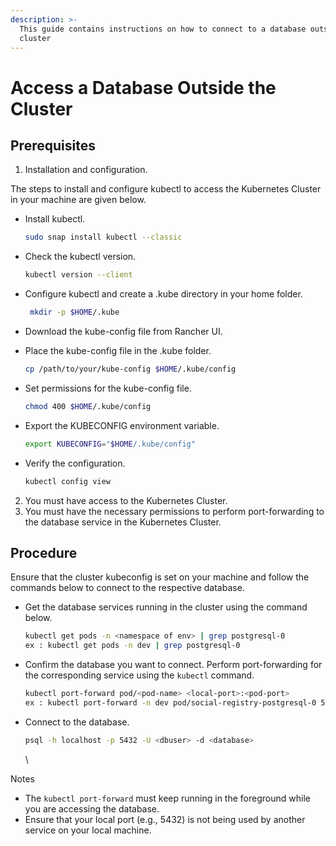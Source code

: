```yaml
---
description: >-
  This guide contains instructions on how to connect to a database outside the
  cluster
---
```


# Access a Database Outside the Cluster

## Prerequisites

1. Installation and configuration.

The steps to install and configure kubectl to access the Kubernetes Cluster in your machine are given below.

*   Install kubectl.

    ```bash
    sudo snap install kubectl --classic
    ```
*   Check the kubectl version.

    ```bash
    kubectl version --client
    ```
*   Configure kubectl and create a .kube directory in your home folder.

    ```bash
     mkdir -p $HOME/.kube 
    ```
* Download the kube-config file from Rancher UI.
*   Place the kube-config file in the .kube folder.

    ```bash
    cp /path/to/your/kube-config $HOME/.kube/config
    ```
*   Set permissions for the kube-config file.

    ```bash
    chmod 400 $HOME/.kube/config
    ```
*   Export the KUBECONFIG environment variable.

    ```bash
    export KUBECONFIG="$HOME/.kube/config" 
    ```
*   Verify the configuration.

    ```bash
    kubectl config view
    ```

2. You must have access to the Kubernetes Cluster.
3. You must have the necessary permissions to perform port-forwarding to the database service in the Kubernetes Cluster.

## Procedure

Ensure that the cluster kubeconfig is set on your machine and follow the commands below to connect to the respective database.

*   Get the database services running in the cluster using the command below.

    ```bash
    kubectl get pods -n <namespace of env> | grep postgresql-0 
    ex : kubectl get pods -n dev | grep postgresql-0
    ```
*   Confirm the database you want to connect. Perform port-forwarding for the corresponding service using the `kubectl` command.

    ```bash
    kubectl port-forward pod/<pod-name> <local-port>:<pod-port>
    ex : kubectl port-forward -n dev pod/social-registry-postgresql-0 5432:5432
    ```
*   Connect to the database.

    ```bash
    psql -h localhost -p 5432 -U <dbuser> -d <database>
    ```

    \


Notes

* The `kubectl port-forward` must keep running in the foreground while you are accessing the database.
* Ensure that your local port (e.g., 5432) is not being used by another service on your local machine.&#x20;
